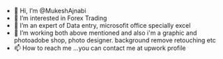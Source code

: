 - 👋 Hi, I’m @MukeshAjnabi
- 👀 I’m interested in Forex Trading
- 🌱 I’m an expert of Data entry, microsofit office specially excel
- 💞️ I’m working both above mentioned and also i'm a graphic and photoadobe shop, photo designer. background remove retouching etc
- 📫 How to reach me ...you can contact me at upwork profile 

<!---
MukeshAjnabi/MukeshAjnabi is a ✨ special ✨ repository because its `README.md` (this file) appears on your GitHub profile.
You can click the Preview link to take a look at your changes.
--->
